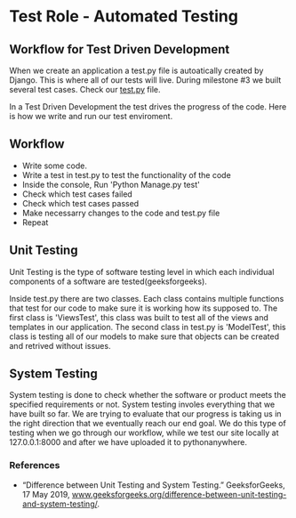 # Test Role - Automated Testing

## Workflow for Test Driven Development
When we create an application a test.py file is autoatically created by Django. This is where all of our tests will live. During milestone #3 we built several test cases. Check our [test.py](../../../eShopping_Main/eshop/tests.py) file.

In a Test Driven Development the test drives the progress of the code. Here is how we write and run our test enviroment.

## Workflow
- Write some code.
- Write a test in test.py to test the functionality of the code
- Inside the console, Run 'Python Manage.py test' 
- Check which test cases failed
- Check which test cases passed
- Make necessarry changes to the code and test.py file
- Repeat

## Unit Testing 

Unit Testing is the type of software testing level in which each individual components of a software are tested(geeksforgeeks).

Inside test.py there are two classes. Each class contains multiple functions that test for our code to make sure it is working how its supposed to. The first class is 'ViewsTest', this class was built to test all of the views and templates in our application. The second class in test.py is 'ModelTest', this class is testing all of our models to make sure that objects can be created and retrived without issues. 

## System Testing

System testing is done to check whether the software or product meets the specified requirements or not. System testing involes everything that we have built so far. We are trying to evaluate that our progress is taking us in the right direction that we eventually reach our end goal. We do this type of testing when we go through our workflow, while we test our site locally at 127.0.0.1:8000 and after we have uploaded it to pythonanywhere.

### References
- “Difference between Unit Testing and System Testing.” GeeksforGeeks, 17 May 2019, www.geeksforgeeks.org/difference-between-unit-testing-and-system-testing/. 





